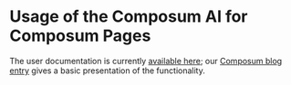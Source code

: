 # Usage of the Composum AI for Composum Pages

The user documentation is currently [available here](https://www.composum.com/home/pages/editing/Composum-AI.html);
our [Composum blog entry](https://www.composum.com/home/blog/pages/composumAI.html) gives a basic presentation of
the functionality.

